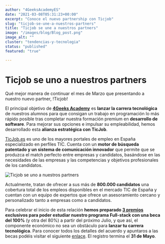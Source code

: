 ```yaml
---
author: "4GeeksAcademyES"
date: "2021-03-08T05:31:23+00:00"
excerpt: "Conoce el nuevo partnership con Ticjob"
slug: "ticjob-se-une-a-nuestros-partners"
title: "Ticjob se une a nuestros partners"
image: "/images/blog/Blog_post.png"
image_alt: ""
cluster: "tendencias-y-tecnologia"
status: "published"
featured: "true"

---
```


# Ticjob se uno a nuestros partners

Qué mejor manera de continuar el mes de Marzo que presentando a nuestro nuevo partner, !Ticjob!

El principal objetivo de **[4Geeks Academy](/es)** es **lanzar la carrera tecnológica** de nuestros alumnos para que consigan un trabajo en programación lo más rápido posible tras completar nuestra formación premium en **desarrollo de software**. Para mejorar sus opciones e impulsar su empleabilidad, hemos desarrollado esta **alianza estratégica con TicJob**.

[TicJob.es](https://ticjob.es/) es uno de los mayores portales de empleo en España especializado en perfiles TIC. Cuenta con un **motor de búsqueda patentado y un sistema de comunicación innovador** que permite que se produzca el match perfecto entre empresas y candidatos, basándose en las necesidades de las empresas y las competencias y objetivos profesionales de los candidatos.

![Ticjob se uno a nuestros partners](https://github.com/4GeeksAcademy/website-v2/blob/master/static/images/blog/ARTE_BLOG.png?raw=true)

Actualmente, tratan de ofrecer a sus más de **800.000 candidatos** una cobertura total de los empleos disponibles en el mercado TIC de España y cuentan con un equipo de expertos que ofrece un asesoramiento cercano y personalizado tanto a empresas como a candidatos.

Para celebrar el inicio de esta relación **hemos preparado [3 premios](https://ticjob.es/esp/trabajo/desarrollador-programador-fullstack-beca-100/46577) exclusivos para poder estudiar nuestro programa Full-stack con una beca del 100%** (y otra del 80%) a partir del próximo Julio, y que así, el componente económico no sea un obstáculo para **lanzar tu carrera tecnológica**. Para conocer todos los detalles del acuerdo y apuntaros a las becas podéis visitar el siguiente [enlace](https://blog.ticjob.es/presentamos-a-nuestro-nuevo-partner-4geeks-academy/). El registro termina el **31 de Mayo**.
